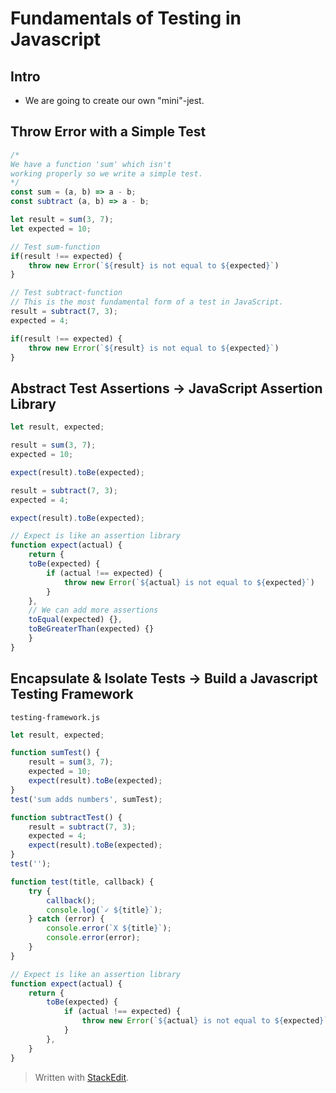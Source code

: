 # Fundamentals of Testing in Javascript

## Intro
- We are going to create our own "mini"-jest. 

## Throw Error with a Simple Test

```js
/*
We have a function 'sum' which isn't
working properly so we write a simple test.
*/
const sum = (a, b) => a - b;
const subtract (a, b) => a - b; 

let result = sum(3, 7);
let expected = 10;

// Test sum-function
if(result !== expected) {
	throw new Error(`${result} is not equal to ${expected}`)
}

// Test subtract-function
// This is the most fundamental form of a test in JavaScript.
result = subtract(7, 3);
expected = 4;

if(result !== expected) {
	throw new Error(`${result} is not equal to ${expected}`)
}

```

## Abstract Test Assertions -> JavaScript Assertion Library

```js
let result, expected;

result = sum(3, 7);
expected = 10;

expect(result).toBe(expected);

result = subtract(7, 3);
expected = 4;

expect(result).toBe(expected);

// Expect is like an assertion library
function expect(actual) {
	return {
	toBe(expected) {
		if (actual !== expected) {
			throw new Error(`${actual} is not equal to ${expected}`)
		}
	},
	// We can add more assertions
	toEqual(expected) {},
	toBeGreaterThan(expected) {}
	}
}
```

## Encapsulate & Isolate Tests -> Build a Javascript Testing Framework

`testing-framework.js`
```js
let result, expected;

function sumTest() {
	result = sum(3, 7);
	expected = 10;
	expect(result).toBe(expected);
}
test('sum adds numbers', sumTest);

function subtractTest() {
	result = subtract(7, 3);
	expected = 4;
	expect(result).toBe(expected);
}
test('');

function test(title, callback) {
	try {
		callback();
		console.log(`✓ ${title}`);
	} catch (error) {
		console.error(`X ${title}`);
		console.error(error);
	}
}

// Expect is like an assertion library
function expect(actual) {
	return {
		toBe(expected) {
			if (actual !== expected) {
				throw new Error(`${actual} is not equal to ${expected}`)
			}
		},
	}
}
```
> Written with [StackEdit](https://stackedit.io/).
<!--stackedit_data:
eyJoaXN0b3J5IjpbMjA5Mzg5NDU0OCwtMjc4MDY3OTc5LDE1OD
czNjg3MjIsMzY3OTE3NTk3LDgzNzY4NTY5N119
-->